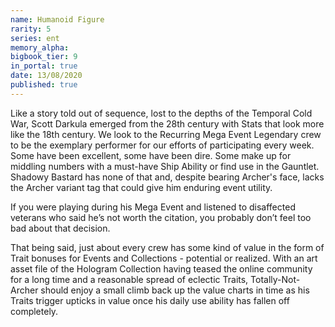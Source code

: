 ```yaml
---
name: Humanoid Figure
rarity: 5
series: ent
memory_alpha:
bigbook_tier: 9
in_portal: true
date: 13/08/2020
published: true
---
```


Like a story told out of sequence, lost to the depths of the Temporal Cold War, Scott Darkula emerged from the 28th century with Stats that look more like the 18th century. We look to the Recurring Mega Event Legendary crew to be the exemplary performer for our efforts of participating every week. Some have been excellent, some have been dire. Some make up for middling numbers with a must-have Ship Ability or find use in the Gauntlet. Shadowy Bastard has none of that and, despite bearing Archer's face, lacks the Archer variant tag that could give him enduring event utility.

If you were playing during his Mega Event and listened to disaffected veterans who said he’s not worth the citation, you probably don’t feel too bad about that decision. 

That being said, just about every crew has some kind of value in the form of Trait bonuses for Events and Collections - potential or realized. With an art asset file of the Hologram Collection having teased the online community for a long time and a reasonable spread of eclectic Traits, Totally-Not-Archer should enjoy a small climb back up the value charts in time as his Traits trigger upticks in value once his daily use ability has fallen off completely.
